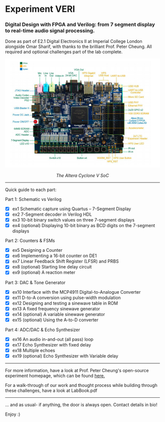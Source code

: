 # Experiment VERI
### Digital Design with FPGA and Verilog: from 7 segment display to real-time audio signal processing.

Done as part of E2.1 Digital Electronics II at Imperial College London alongside Omar Sharif, with thanks to the brilliant Prof. Peter Cheung.
All required and optional challenges part of the lab complete. 

<p align="center">
  <img src="https://github.com/RaphaelBijaoui/images/blob/master/EXVERIAlteraCycloneV.png">
</p>
<p align="center">
  <i>The Altera Cyclone V SoC</i>
</p>

----------------------------------------------------------------------------------------------------------------------------

Quick guide to each part:

Part 1: Schematic vs Verilog
  - [x] ex1	Schematic	capture	using	Quartus	 – 7-Segment	Display
  - [x] ex2 7-Segment	decoder	in	Verilog HDL
  - [x] ex3 10-bit binary switch values on three 7-segment displays
  - [x] ex4 (optional) Displaying 10-bit binary as BCD digits on the 7-segment	displays
 
Part 2: Counters & FSMs
  - [x] ex5 Designing	a	Counter
  - [x] ex6 Implementing a 16-bit counter	on DE1
  - [x] ex7 Linear Feedback Shift Register (LFSR) and	PRBS
  - [x] ex8 (optional) Starting	line delay circuit
  - [x] ex9 (optional) A reaction meter
  
Part 3: DAC & Tone Generator
  - [x] ex10 Interface	with the MCP4911 Digital-to-Analogue Converter
  - [x] ex11 D-to-A	conversion using pulse-width modulation
  - [x] ex12 Designing and testing a sinewave	table in ROM
  - [x] ex13 A fixed frequency sinewave	generator
  - [x] ex14 (optional) A	variable sinewave	generator
  - [x] ex15 (optional) Using	the	A-to-D	converter
  
Part 4: ADC/DAC & Echo Synthesizer
  - [x] ex16 An	audio	in-and-out (all	pass)	loop
  - [x] ex17 Echo	Synthesizer	with fixed	delay
  - [x] ex18 Multiple	echoes
  - [x] ex19 (optional) Echo Synthesizer	with Variable	delay
  
----------------------------------------------------------------------------------------------------------------------------

For more information, have a look at Prof. Peter Cheung's open-source experiment homepage, which can be found <a href="http://www.ee.ic.ac.uk/pcheung/teaching/E2_experiment/">here.</a>

For a walk-through of our work and thought process while building through these challenges, have a look at LabBook.pdf

----------------------------------------------------------------------------------------------------------------------------

... and as usual- if anything, the door is always open. Contact details in bio!

Enjoy :)

